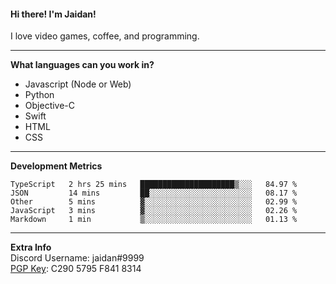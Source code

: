 #### Hi there! I'm Jaidan!
I love video games, coffee, and programming.

---
**What languages can you work in?**<br>
- Javascript (Node or Web)
- Python
- Objective-C
- Swift
- HTML
- CSS

---
**Development Metrics**<br>
<!--START_SECTION:waka-->
```text
TypeScript   2 hrs 25 mins   █████████████████████▒░░░   84.97 % 
JSON         14 mins         ██░░░░░░░░░░░░░░░░░░░░░░░   08.17 % 
Other        5 mins          ▓░░░░░░░░░░░░░░░░░░░░░░░░   02.99 % 
JavaScript   3 mins          ▓░░░░░░░░░░░░░░░░░░░░░░░░   02.26 % 
Markdown     1 min           ▒░░░░░░░░░░░░░░░░░░░░░░░░   01.13 % 
```
<!--END_SECTION:waka-->

---
**Extra Info**<br>
Discord Username: jaidan#9999  
[PGP Key](https://keybase.io/monotrix/pgp_keys.asc): C290 5795 F841 8314
